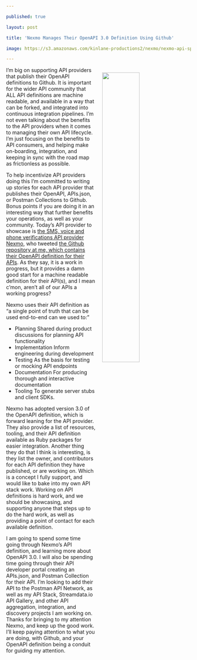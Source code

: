 ---
published: true
layout: post
title: 'Nexmo Manages Their OpenAPI 3.0 Definition Using Github'
image: https://s3.amazonaws.com/kinlane-productions2/nexmo/nexmo-api-specifications.png
---

<p><img src="https://s3.amazonaws.com/kinlane-productions2/nexmo/nexmo-api-specifications.png" width="45%" align="right" style="padding: 15px;" />
<p>I’m big on supporting API providers that publish their OpenAPI definitions to Github. It is important for the wider API community that ALL API definitions are machine readable, and available in a way that can be forked, and integrated into continuous integration pipelines. I’m not even talking about the benefits to the API providers when it comes to managing their own API lifecycle. I’m just focusing on the benefits to API consumers, and helping make on-boarding, integration, and keeping in sync with the road map as frictionless as possible.

<p>To help incentivize API providers doing this I’m committed to writing up stories for each API provider that publishes their OpenAPI, APIs.json, or Postman Collections to Github. Bonus points if you are doing it in an interesting way that further benefits your operations, as well as your community. Today’s API provider to showcase is <a href="https://www.nexmo.com">the SMS, voice and phone verifications API provider Nexmo</a>, who tweeted <a href="https://github.com/Nexmo/api-specification">the Github repository at me, which contains their OpenAPI definition for their APIs</a>. As they say, it is a work in progress, but it provides a damn good start for a machine readable definition for their API(s), and I mean c’mon, aren’t all of our APIs a working progress?

<p>Nexmo uses their API definition as “a single point of truth that can be used end-to-end can we used to:”

<ul>
  <li>Planning Shared during product discussions for planning API functionality</li>
  <li>Implementation Inform engineering during development</li>
  <li>Testing As the basis for testing or mocking API endpoints</li>
  <li>Documentation For producing thorough and interactive documentation</li>
  <li>Tooling To generate server stubs and client SDKs.</li>
</ul>

<p>Nexmo has adopted version 3.0 of the OpenAPI definition, which is forward leaning for the API provider. They also provide a list of resources, tooling, and their API definition available as Ruby packages for easier integration. Another thing they do that I think is interesting, is they list the owner, and contributors for each API definition they have published, or are working on. Which is a concept I fully support, and would like to bake into my own API stack work. Working on API definitions is hard work, and we should be showcasing, and supporting anyone that steps up to do the hard work, as well as providing a point of contact for each available definition.

<p>I am going to spend some time going through Nexmo’s API definition, and learning more about OpenAPI 3.0. I will also be spending time going through their API developer portal creating an APIs.json, and Postman Collection for their API. I’m looking to add their API to the Postman API Network, as well as my API Stack, Streamdata.io API Gallery, and other API aggregation, integration, and discovery projects I am working on. Thanks for bringing to my attention Nexmo, and keep up the good work. I’ll keep paying attention to what you are doing, with Github, and your OpenAPI definition being a conduit for guiding my attention.



